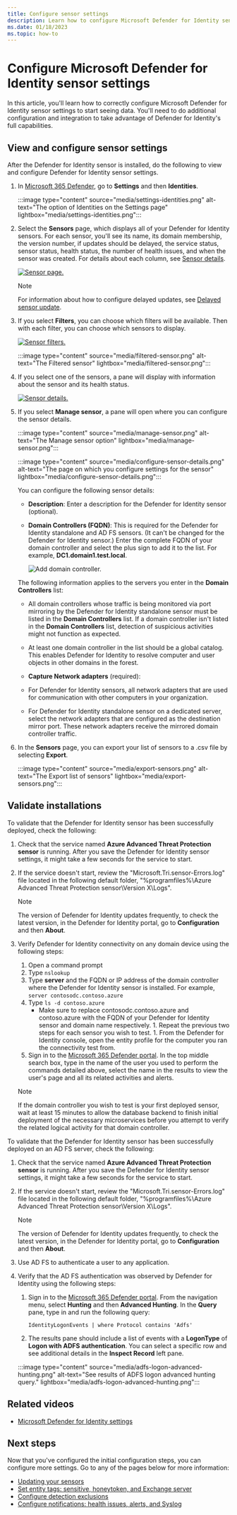 ```yaml
---
title: Configure sensor settings 
description: Learn how to configure Microsoft Defender for Identity sensor settings 
ms.date: 01/18/2023
ms.topic: how-to
---
```


# Configure Microsoft Defender for Identity sensor settings

In this article, you'll learn how to correctly configure Microsoft Defender for Identity sensor settings to start seeing data. You'll need to do additional configuration and integration to take advantage of Defender for Identity's full capabilities.

## View and configure sensor settings

After the Defender for Identity sensor is installed, do the following to view and configure Defender for Identity sensor settings.

1. In [Microsoft 365 Defender](https://security.microsoft.com), go to **Settings** and then **Identities**.

   :::image type="content" source="media/settings-identities.png" alt-text="The option of Identities on the Settings page" lightbox="media/settings-identities.png":::

1. Select the **Sensors** page, which displays all of your Defender for Identity sensors. For each sensor, you'll see its name, its domain membership, the version number, if updates should be delayed, the service status, sensor status, health status, the number of health issues, and when the sensor was created. For details about each column, see [Sensor details](sensor-settings.md#sensor-details).

    [![Sensor page.](media/sensor-page.png)](media/sensor-page.png#lightbox)

   > [!NOTE]
   > For information about how to configure delayed updates, see [Delayed sensor update](sensor-settings.md#delayed-sensor-update).

1. If you select **Filters**, you can choose which filters will be available. Then with each filter, you can choose which sensors to display.

    [![Sensor filters.](media/sensor-filters.png)](media/sensor-filters.png#lightbox)

    :::image type="content" source="media/filtered-sensor.png" alt-text="The Filtered sensor" lightbox="media/filtered-sensor.png":::

1. If you select one of the sensors, a pane will display with information about the sensor and its health status.

    [![Sensor details.](media/sensor-details.png)](media/sensor-details.png#lightbox)

1. If you select **Manage sensor**, a pane will open where you can configure the sensor details.

   :::image type="content" source="media/manage-sensor.png" alt-text="The Manage sensor option" lightbox="media/manage-sensor.png":::

   :::image type="content" source="media/configure-sensor-details.png" alt-text="The page on which you configure settings for the sensor" lightbox="media/configure-sensor-details.png":::

    You can configure the following sensor details:

    - **Description**: Enter a description for the Defender for Identity sensor (optional).
    - **Domain Controllers (FQDN)**: This is required for the Defender for Identity standalone and AD FS sensors. (It can't be changed for the Defender for Identity sensor.) Enter the complete FQDN of your domain controller and select the plus sign to add it to the list. For example,  **DC1.domain1.test.local**.

      ![Add domain controller.](media/add-domain-controller.png)

    The following information applies to the servers you enter in the **Domain Controllers** list:
    - All domain controllers whose traffic is being monitored via port mirroring by the Defender for Identity standalone sensor must be listed in the **Domain Controllers** list. If a domain controller isn't listed in the **Domain Controllers** list, detection of suspicious activities might not function as expected.
    - At least one domain controller in the list should be a global catalog. This enables Defender for Identity to resolve computer and user objects in other domains in the forest.

    - **Capture Network adapters** (required):

    - For Defender for Identity sensors, all network adapters that are used for communication with other computers in your organization.
    - For Defender for Identity standalone sensor on a dedicated server, select the network adapters that are configured as the destination mirror port. These network adapters receive the mirrored domain controller traffic.

1. In the **Sensors** page, you can export your list of sensors to a .csv file by selecting **Export**.

   :::image type="content" source="media/export-sensors.png" alt-text="The Export list of sensors" lightbox="media/export-sensors.png":::

## Validate installations

To validate that the Defender for Identity sensor has been successfully deployed, check the following:

1. Check that the service named **Azure Advanced Threat Protection sensor** is running. After you save the Defender for Identity sensor settings, it might take a few seconds for the service to start.

1. If the service doesn't start, review the "Microsoft.Tri.sensor-Errors.log" file located in the following default folder, "%programfiles%\Azure Advanced Threat Protection sensor\Version X\Logs".

   >[!NOTE]
   > The version of Defender for Identity updates frequently, to check the latest version, in the Defender for Identity portal, go to **Configuration** and then **About**.

1. Verify Defender for Identity connectivity on any domain device using the following steps:

     1. Open a command prompt
     1. Type `nslookup`
     1. Type **server** and the FQDN or IP address of the domain controller where the Defender for Identity sensor is installed. For example,
    `server contosodc.contoso.azure`
     1. Type `ls -d contoso.azure`
        - Make sure to replace contosodc.contoso.azure and contoso.azure with the FQDN of your Defender for Identity sensor and domain name respectively.
       1. Repeat the previous two steps for each sensor you wish to test.
       1. From the Defender for Identity console, open the entity profile for the computer you ran the connectivity test from.
   1. Sign in to the [Microsoft 365 Defender portal](https://security.microsoft.com/). In the top middle search box, type in the name of the user you used to perform the commands detailed above, select the name in the results to view the user's page and all its related activities and alerts.

   > [!NOTE]
   > If the domain controller you wish to test is your first deployed sensor, wait at least 15 minutes to allow the database backend to finish initial deployment of the necessary microservices before you attempt to verify the related logical activity for that domain controller.

To validate that the Defender for Identity sensor has been successfully deployed on an AD FS server, check the following:

1. Check that the service named **Azure Advanced Threat Protection sensor** is running. After you save the Defender for Identity sensor settings, it might take a few seconds for the service to start.
1. If the service doesn't start, review the "Microsoft.Tri.sensor-Errors.log" file located in the following default folder, "%programfiles%\Azure Advanced Threat Protection sensor\Version X\Logs".
   > [!NOTE]
   > The version of Defender for Identity updates frequently, to check the latest version, in the Defender for Identity portal, go to **Configuration** and then **About**.

1. Use AD FS to authenticate a user to any application.
1. Verify that the AD FS authentication was observed by Defender for Identity using the following steps:

    1. Sign in to the [Microsoft 365 Defender portal](https://security.microsoft.com/). From the navigation menu, select **Hunting** and then **Advanced Hunting**. In the **Query** pane, type in and run the following query:

        ```query
        IdentityLogonEvents | where Protocol contains 'Adfs'
        ```

    1. The results pane should include a list of events with a **LogonType** of **Logon with ADFS authentication**. You can select a specific row and see additional details in the **Inspect Record** left pane.

    :::image type="content" source="media/adfs-logon-advanced-hunting.png" alt-text="See results of ADFS logon advanced hunting query." lightbox="media/adfs-logon-advanced-hunting.png":::

## Related videos

- [Microsoft Defender for Identity settings](https://www.microsoft.com/videoplayer/embed/RWFVEX)

## Next steps

Now that you've configured the initial configuration steps, you can configure more settings. Go to any of the pages below for more information:

- [Updating your sensors](sensor-settings.md#updating-your-sensors)
- [Set entity tags: sensitive, honeytoken, and Exchange server](entity-tags.md)
- [Configure detection exclusions](exclusions.md)
- [Configure notifications: health issues, alerts, and Syslog](notifications.md)
